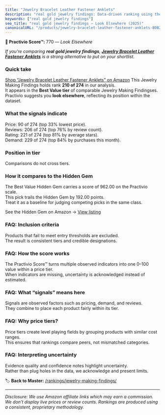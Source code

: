 ```yaml
---
title: "Jewelry Bracelet Leather Fastener Anklets"
description: "real gold jewelry findings: Data-driven ranking using the Practivio Score™. Positioned by quality, value, demand, findability, momentum."
keywords: ["real gold jewelry findings"]
seo_title: "real gold jewelry findings — Look Elsewhere (2025)"
canonicalURL: "/products/jewelry-bracelet-leather-fastener-anklets-B0B2183FG4/"
---
```


**🚫 Practivio Score™:** 770 — _Look Elsewhere_


*If you're comparing **real gold jewelry findings**, **[Jewelry Bracelet Leather Fastener Anklets](https://www.amazon.com/dp/B0B2183FG4?tag=practivio-20)** is a strong alternative to put on your shortlist.*
### Quick take
[Shop “Jewelry Bracelet Leather Fastener Anklets” on Amazon](https://www.amazon.com/dp/B0B2183FG4?tag=practivio-20)
This Jewelry Making Findings holds rank **210 of 274** in our analysis.  
It appears in the **Best Value tier** of comparable Jewelry Making Findingses.  
Practivio suggests you **look elsewhere**, reflecting its position within the dataset.

### What the signals indicate
Price: 90 of 274 (top 33% lowest price).  
Reviews: 206 of 274 (top 76% by review count).  
Rating: 221 of 274 (top 81% by average stars).  
Demand: 229 of 274 (top 84% by purchases this month).

### Position in tier
Comparisons do not cross tiers.

### How it compares to the Hidden Gem
The Best Value Hidden Gem carries a score of 962.00 on the Practivio scale.  
This pick trails the Hidden Gem by 192.00 points.  
Treat it as a baseline for judging competing picks in the same class.  

See the Hidden Gem on Amazon → [View listing](https://www.amazon.com/dp/B07TC687GQ?tag=practivio-20)

### FAQ: Inclusion criteria
Products that fail to meet entry thresholds are excluded.  
The result is consistent tiers and credible designations.

### FAQ: How the score works
The Practivio Score™ turns multiple observed indicators into one 0–100 value within a price tier.  
When indicators are missing, uncertainty is acknowledged instead of estimated.

### FAQ: What “signals” means here
Signals are observed factors such as pricing, demand, and reviews.  
They combine to place each product fairly within its tier.

### FAQ: Why price tiers?
Price tiers create level playing fields by grouping products with similar cost ranges.  
This ensures that rankings compare peers, not mismatched categories.

### FAQ: Interpreting uncertainty
Evidence quality and confidence notes highlight uncertainty.  
Rather than plug holes in the data, we acknowledge and present limits.


🏷️ **Back to Master:** [/rankings/jewelry-making-findings/](/rankings/jewelry-making-findings/)

---
_Disclosure: We use Amazon affiliate links which may earn a commission. We don’t display live prices or review counts. Rankings are produced using a consistent, proprietary methodology._
